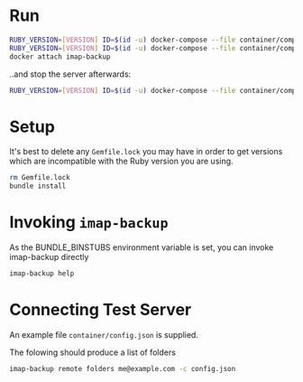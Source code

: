 # Run

```sh
RUBY_VERSION=[VERSION] ID=$(id -u) docker-compose --file container/compose.yml build
RUBY_VERSION=[VERSION] ID=$(id -u) docker-compose --file container/compose.yml up -d
docker attach imap-backup
```

..and stop the server afterwards:

```sh
RUBY_VERSION=[VERSION] ID=$(id -u) docker-compose --file container/compose.yml down
```

# Setup

It's best to delete any `Gemfile.lock` you may have
in order to get versions which
are incompatible with the Ruby version you are using.

```sh
rm Gemfile.lock
bundle install
```

# Invoking `imap-backup`

As the BUNDLE_BINSTUBS environment variable is set,
you can invoke imap-backup directly

```sh
imap-backup help
```

# Connecting Test Server

An example file `container/config.json` is supplied.

The folowing should produce a list of folders

```sh
imap-backup remote folders me@example.com -c config.json
```
